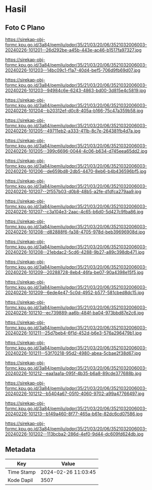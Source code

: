 # Hasil

## Foto C Plano

https://sirekap-obj-formc.kpu.go.id/3a84/pemilu/pdpr/35/21/03/20/06/3521032006003-20240226-101201--26d292be-a45b-443e-ac46-b1517fa97327.jpg

https://sirekap-obj-formc.kpu.go.id/3a84/pemilu/pdpr/35/21/03/20/06/3521032006003-20240226-101203--14bc09c1-f1a7-40d4-bef5-706d9fb69d07.jpg

https://sirekap-obj-formc.kpu.go.id/3a84/pemilu/pdpr/35/21/03/20/06/3521032006003-20240226-101203--94984c6e-6243-4863-bd00-3d815e4c5819.jpg

https://sirekap-obj-formc.kpu.go.id/3a84/pemilu/pdpr/35/21/03/20/06/3521032006003-20240226-101204--b20312ef-d0c8-405a-b166-75c47a359b58.jpg

https://sirekap-obj-formc.kpu.go.id/3a84/pemilu/pdpr/35/21/03/20/06/3521032006003-20240226-101205--49711eb2-a333-411b-8c7e-264381fb4d7a.jpg

https://sirekap-obj-formc.kpu.go.id/3a84/pemilu/pdpr/35/21/03/20/06/3521032006003-20240226-101205--399c6696-0044-4c06-b634-d745eea65dd2.jpg

https://sirekap-obj-formc.kpu.go.id/3a84/pemilu/pdpr/35/21/03/20/06/3521032006003-20240226-101206--de659bd8-2db5-4470-8eb6-b4b436596bf5.jpg

https://sirekap-obj-formc.kpu.go.id/3a84/pemilu/pdpr/35/21/03/20/06/3521032006003-20240226-101207--2f557b03-d0b8-48b5-a2fe-d1dfca279aa9.jpg

https://sirekap-obj-formc.kpu.go.id/3a84/pemilu/pdpr/35/21/03/20/06/3521032006003-20240226-101207--c3a104e3-2aac-4c65-b6d0-5d427c9fba86.jpg

https://sirekap-obj-formc.kpu.go.id/3a84/pemilu/pdpr/35/21/03/20/06/3521032006003-20240226-101208--d82888f6-fa38-4705-978d-beb39696908d.jpg

https://sirekap-obj-formc.kpu.go.id/3a84/pemilu/pdpr/35/21/03/20/06/3521032006003-20240226-101208--21ebdac2-5cd6-4288-9b27-a89c398db471.jpg

https://sirekap-obj-formc.kpu.go.id/3a84/pemilu/pdpr/35/21/03/20/06/3521032006003-20240226-101209--20288728-8eb4-46fa-be07-90a4398e15f5.jpg

https://sirekap-obj-formc.kpu.go.id/3a84/pemilu/pdpr/35/21/03/20/06/3521032006003-20240226-101209--6ede4e47-5c0d-4952-b577-581cbed8dc15.jpg

https://sirekap-obj-formc.kpu.go.id/3a84/pemilu/pdpr/35/21/03/20/06/3521032006003-20240226-101210--ec739889-aa6b-484f-ba04-973bbd87e2c6.jpg

https://sirekap-obj-formc.kpu.go.id/3a84/pemilu/pdpr/35/21/03/20/06/3521032006003-20240226-101211--25d7beb4-6f1d-452d-b6e3-576a296479b1.jpg

https://sirekap-obj-formc.kpu.go.id/3a84/pemilu/pdpr/35/21/03/20/06/3521032006003-20240226-101211--53f70218-95d2-4980-abea-5cbae2f38d67.jpg

https://sirekap-obj-formc.kpu.go.id/3a84/pemilu/pdpr/35/21/03/20/06/3521032006003-20240226-101212--eaa1aa1a-095f-4b35-b6a8-89cde377688b.jpg

https://sirekap-obj-formc.kpu.go.id/3a84/pemilu/pdpr/35/21/03/20/06/3521032006003-20240226-101212--b5404a67-05f0-4060-9702-a99a47766497.jpg

https://sirekap-obj-formc.kpu.go.id/3a84/pemilu/pdpr/35/21/03/20/06/3521032006003-20240226-101213--b149a460-8f77-465a-b61e-82dc6cd07586.jpg

https://sirekap-obj-formc.kpu.go.id/3a84/pemilu/pdpr/35/21/03/20/06/3521032006003-20240226-101202--113bcba2-286d-4ef0-9d44-dc609fd624db.jpg


## Metadata

| Key        | Value               |
| ---------- | ------------------- |
| Time Stamp | 2024-02-26 11:03:45 |
| Kode Dapil | 3507                |



